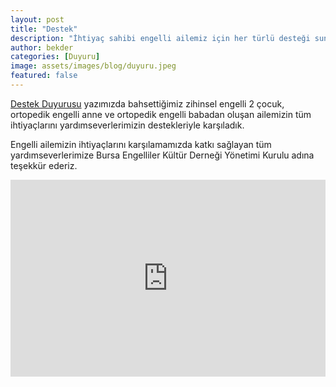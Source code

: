 ```yaml
---
layout: post
title: "Destek"
description: "İhtiyaç sahibi engelli ailemiz için her türlü desteği sunan yardımseverlerimize teşekkür ederiz."
author: bekder
categories: [Duyuru]
image: assets/images/blog/duyuru.jpeg
featured: false
---
```


[Destek Duyurusu](https://bursaengellilerkulturdernegi.com/duyuru/2021/03/22/destek-duyurusu.html) yazımızda bahsettiğimiz zihinsel engelli 2 çocuk, ortopedik engelli anne ve ortopedik engelli babadan oluşan ailemizin tüm ihtiyaçlarını yardımseverlerimizin destekleriyle karşıladık.

Engelli ailemizin ihtiyaçlarını karşılamamızda katkı sağlayan tüm yardımseverlerimize Bursa Engelliler Kültür Derneği Yönetimi Kurulu adına teşekkür ederiz.

<iframe width="100%" height="315" src="https://www.youtube.com/embed/acovG9aFnwE" title="Bursa Engelliler Kültür Derneği" frameborder="0" allow="accelerometer; autoplay; clipboard-write; encrypted-media; gyroscope; picture-in-picture" allowfullscreen></iframe>
